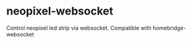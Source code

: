 # neopixel-websocket

Control neopixel led strip via websocket. Compatible with homebridge-websocket
